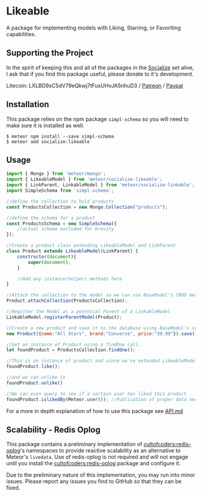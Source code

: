 # Likeable #

A package for implementing models with Liking, Starring, or Favoriting capabilities.

## Supporting the Project ##
In the spirit of keeping this and all of the packages in the [Socialize](https://atmospherejs.com/socialize) set alive, I ask that if you find this package useful, please donate to it's development.

Litecoin: LXLBD9sC5dV79eQkwj7tFusUHvJA5nhuD3 / [Patreon](https://www.patreon.com/user?u=4866588) / [Paypal](https://www.paypal.me/copleykj)

## Installation ##

This package relies on the npm package `simpl-schema` so you will need to make sure it is installed as well.

```shell
$ meteor npm install --save simpl-schema
$ meteor add socialize:likeable
```

## Usage ##

```javascript
import { Mongo } from 'meteor/mongo';
import { LikeableModel } from 'meteor/socialize-likeable';
import { LinkParent, LinkableModel } from 'meteor/socialize-linkable';
import SimpleSchema from 'simpl-schema';

//define the collection to hold products
const ProductsCollection = new Mongo.Collection("products");

//define the schema for a product
const ProductsSchema = new SimpleSchema({
    //actual schema excluded for brevity
});

//Create a product class extending LikeableModel and LinkParent
class Product extends LikeableModel(LinkParent) {
    constructor(document){
        super(document);
    }

    //Add any instance(helper) methods here
}

//Attach the collection to the model so we can use BaseModel's CRUD methods
Product.attachCollection(ProductsCollection);

//Register the Model as a potential Parent of a LinkableModel
LinkableModel.registerParentModel(Product);

//Create a new product and save it to the database using BaseModel's save method.
new Product({name:"All Stars", brand:"Converse", price:"39.99"}).save();

//Get an instance of Product using a findOne call.
let foundProduct = ProductsCollection.findOne();

//This is an instance of product and since we've extended LikeableModel we can now just call it's like method
foundProduct.like();

//and we can unlike it
foundProduct.unlike()

//We can even query to see if a certain user has liked this product
foundProduct.islikedBy(Meteor.user()); //Publication of proper data necessary if querying client side of course
```

For a more in depth explanation of how to use this package see [API.md](API.md)

## Scalability - Redis Oplog ##

This package contains a preliminary implementation of [cultofcoders:redis-oplog][1]'s namespaces to provide reactive scalability as an alternative to Meteor's `livedata`. Use of redis-oplog is not required and will not engage until you install the [cultofcoders:redis-oplog][1] package and configure it.

Due to the preliminary nature of this implementation, you may run into minor issues. Please report any issues you find to GitHub so that they can be fixed.

[1]:https://github.com/cultofcoders/redis-oplog

